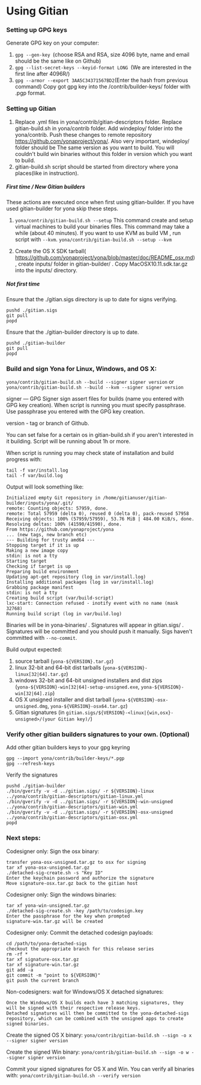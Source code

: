 Using Gitian
====================
### Setting up GPG keys
Generate GPG key on your computer:
1. ```gpg --gen-key ```(choose RSA and RSA, size 4096 byte, name and email should be the same like on Github)
2. ```gpg --list-secret-keys --keyid-format LONG ```(We are interested in the first line after 4096R/)
3. ```gpg --armor --export 3AA5C34371567BD2```(Enter the hash from previous command)
Copy got gpg key into the /contrib/builder-keys/ folder with .pgp format.
### Setting up Gitian
1. Replace .yml files in yona/contrib/gitian-descriptors folder. Replace gitian-build.sh in yona/contrib folder. Add windeploy/ folder into the yona/contrib. Push these changes to remote repository https://github.com/yonaproject/yona/. Also very important, windeploy/ folder should be The same version as you want to build. You will couldn't build win binaries without this folder in version which you want to build.
2. gitian-build.sh script should be started from directory where yona places(like in instruction).
##### First time / New Gitian builders
These actions are executed once when first using gitian-builder. If you have used gitian-builder for yona skip these steps.
1. ```yona/contrib/gitian-build.sh --setup``` This command create and setup virtual machines to build your binaries files. This command may take a while (about 40 minutes). If you want to use KVM as build VM , run script with ```--kvm```.
    ```yona/contrib/gitian-build.sh --setup --kvm```

2. Create the OS X SDK tarball( https://github.com/yonaproject/yona/blob/master/doc/README_osx.md), create inputs/ folder in gitian-builder/ . Copy MacOSX10.11.sdk.tar.gz into the inputs/ directory.
##### Not first time
Ensure that the ./gitian.sigs directory is up to date for signs verifying.

    pushd ./gitian.sigs
    git pull
    popd

Ensure that the ./gitian-builder directory is up to date.

    pushd ./gitian-builder
    git pull
    popd

### Build and sign Yona for Linux, Windows, and OS X:

  ```yona/contrib/gitian-build.sh --build --signer signer version``` or 
  ```yona/contrib/gitian-build.sh --build --kvm --signer signer version```

signer — GPG Signer sign assert files for builds (name you entered with GPG key creation). When script is running you must specify passphrase. Use passphrase you entered with the GPG key creation. 

version - tag or branch of Github.

You can set false for a certain os in gitian-build.sh if you aren't interested in it building.
Script will be running about 1h or more.

When script is running you may check state of installation and build progress with:

    tail -f var/install.log
    tail -f var/build.log
    
Output will look something like:
    
    Initialized empty Git repository in /home/gitianuser/gitian-builder/inputs/yona/.git/
    remote: Counting objects: 57959, done.
    remote: Total 57959 (delta 0), reused 0 (delta 0), pack-reused 57958
    Receiving objects: 100% (57959/57959), 53.76 MiB | 484.00 KiB/s, done.
    Resolving deltas: 100% (41590/41590), done.
    From https://github.com/yonaproject/yona
    ... (new tags, new branch etc)
    --- Building for trusty amd64 ---
    Stopping target if it is up
    Making a new image copy
    stdin: is not a tty
    Starting target
    Checking if target is up
    Preparing build environment
    Updating apt-get repository (log in var/install.log)
    Installing additional packages (log in var/install.log)
    Grabbing package manifest
    stdin: is not a tty
    Creating build script (var/build-script)
    lxc-start: Connection refused - inotify event with no name (mask 32768)
    Running build script (log in var/build.log)


Binaries will be in yona-binaries/ . Signatures will appear in gitian.sigs/ . Signatures will be committed and you should push it manually. Sigs haven't committed with ```--no-commit```.

Build output expected:

  1. source tarball (`yona-${VERSION}.tar.gz`)
  2. linux 32-bit and 64-bit dist tarballs (`yona-${VERSION}-linux[32|64].tar.gz`)
  3. windows 32-bit and 64-bit unsigned installers and dist zips (`yona-${VERSION}-win[32|64]-setup-unsigned.exe`, `yona-${VERSION}-win[32|64].zip`)
  4. OS X unsigned installer and dist tarball (`yona-${VERSION}-osx-unsigned.dmg`, `yona-${VERSION}-osx64.tar.gz`)
  5. Gitian signatures (in `gitian.sigs/${VERSION}-<linux|{win,osx}-unsigned>/(your Gitian key)/`)

### Verify other gitian builders signatures to your own. (Optional)

Add other gitian builders keys to your gpg keyring

    gpg --import yona/contrib/builder-keys/*.pgp
    gpg --refresh-keys

Verify the signatures

    pushd ./gitian-builder
    ./bin/gverify -v -d ../gitian.sigs/ -r ${VERSION}-linux ../yona/contrib/gitian-descriptors/gitian-linux.yml
    ./bin/gverify -v -d ../gitian.sigs/ -r ${VERSION}-win-unsigned ../yona/contrib/gitian-descriptors/gitian-win.yml
    ./bin/gverify -v -d ../gitian.sigs/ -r ${VERSION}-osx-unsigned ../yona/contrib/gitian-descriptors/gitian-osx.yml
    popd

### Next steps:

Codesigner only: Sign the osx binary:

    transfer yona-osx-unsigned.tar.gz to osx for signing
    tar xf yona-osx-unsigned.tar.gz
    ./detached-sig-create.sh -s "Key ID"
    Enter the keychain password and authorize the signature
    Move signature-osx.tar.gz back to the gitian host

Codesigner only: Sign the windows binaries:

    tar xf yona-win-unsigned.tar.gz
    ./detached-sig-create.sh -key /path/to/codesign.key
    Enter the passphrase for the key when prompted
    signature-win.tar.gz will be created

Codesigner only: Commit the detached codesign payloads:

    cd /path/to/yona-detached-sigs
    checkout the appropriate branch for this release series
    rm -rf *
    tar xf signature-osx.tar.gz
    tar xf signature-win.tar.gz
    git add -a
    git commit -m "point to ${VERSION}"
    git push the current branch

Non-codesigners: wait for Windows/OS X detached signatures:

    Once the Windows/OS X builds each have 3 matching signatures, they will be signed with their respective release keys.
    Detached signatures will then be committed to the yona-detached-sigs repository, which can be combined with the unsigned apps to create signed binaries.

Create the signed OS X binary:
```yona/contrib/gitian-build.sh --sign -o x --signer signer version```

Create the signed Win binary:
```yona/contrib/gitian-build.sh --sign -o w --signer signer version```

Commit your signed signatures for OS X and Win.
You can verify all binaries with:
```yona/contrib/gitian-build.sh --verify version```

